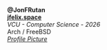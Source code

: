 **@JonFRutan**  
**[jfelix.space](https://www.jfelix.space)**  
*VCU - Computer Science - 2026*  
Arch / FreeBSD   
*[Profile Picture](https://www.seshop.com/product/detail/3116)*
